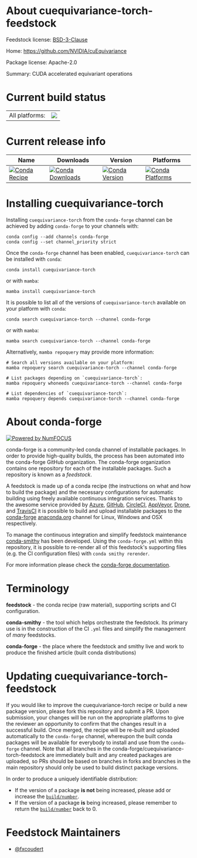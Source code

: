 About cuequivariance-torch-feedstock
====================================

Feedstock license: [BSD-3-Clause](https://github.com/conda-forge/cuequivariance-torch-feedstock/blob/main/LICENSE.txt)

Home: https://github.com/NVIDIA/cuEquivariance

Package license: Apache-2.0

Summary: CUDA accelerated equivariant operations

Current build status
====================


<table><tr><td>All platforms:</td>
    <td>
      <a href="https://dev.azure.com/conda-forge/feedstock-builds/_build/latest?definitionId=24583&branchName=main">
        <img src="https://dev.azure.com/conda-forge/feedstock-builds/_apis/build/status/cuequivariance-torch-feedstock?branchName=main">
      </a>
    </td>
  </tr>
</table>

Current release info
====================

| Name | Downloads | Version | Platforms |
| --- | --- | --- | --- |
| [![Conda Recipe](https://img.shields.io/badge/recipe-cuequivariance--torch-green.svg)](https://anaconda.org/conda-forge/cuequivariance-torch) | [![Conda Downloads](https://img.shields.io/conda/dn/conda-forge/cuequivariance-torch.svg)](https://anaconda.org/conda-forge/cuequivariance-torch) | [![Conda Version](https://img.shields.io/conda/vn/conda-forge/cuequivariance-torch.svg)](https://anaconda.org/conda-forge/cuequivariance-torch) | [![Conda Platforms](https://img.shields.io/conda/pn/conda-forge/cuequivariance-torch.svg)](https://anaconda.org/conda-forge/cuequivariance-torch) |

Installing cuequivariance-torch
===============================

Installing `cuequivariance-torch` from the `conda-forge` channel can be achieved by adding `conda-forge` to your channels with:

```
conda config --add channels conda-forge
conda config --set channel_priority strict
```

Once the `conda-forge` channel has been enabled, `cuequivariance-torch` can be installed with `conda`:

```
conda install cuequivariance-torch
```

or with `mamba`:

```
mamba install cuequivariance-torch
```

It is possible to list all of the versions of `cuequivariance-torch` available on your platform with `conda`:

```
conda search cuequivariance-torch --channel conda-forge
```

or with `mamba`:

```
mamba search cuequivariance-torch --channel conda-forge
```

Alternatively, `mamba repoquery` may provide more information:

```
# Search all versions available on your platform:
mamba repoquery search cuequivariance-torch --channel conda-forge

# List packages depending on `cuequivariance-torch`:
mamba repoquery whoneeds cuequivariance-torch --channel conda-forge

# List dependencies of `cuequivariance-torch`:
mamba repoquery depends cuequivariance-torch --channel conda-forge
```


About conda-forge
=================

[![Powered by
NumFOCUS](https://img.shields.io/badge/powered%20by-NumFOCUS-orange.svg?style=flat&colorA=E1523D&colorB=007D8A)](https://numfocus.org)

conda-forge is a community-led conda channel of installable packages.
In order to provide high-quality builds, the process has been automated into the
conda-forge GitHub organization. The conda-forge organization contains one repository
for each of the installable packages. Such a repository is known as a *feedstock*.

A feedstock is made up of a conda recipe (the instructions on what and how to build
the package) and the necessary configurations for automatic building using freely
available continuous integration services. Thanks to the awesome service provided by
[Azure](https://azure.microsoft.com/en-us/services/devops/), [GitHub](https://github.com/),
[CircleCI](https://circleci.com/), [AppVeyor](https://www.appveyor.com/),
[Drone](https://cloud.drone.io/welcome), and [TravisCI](https://travis-ci.com/)
it is possible to build and upload installable packages to the
[conda-forge](https://anaconda.org/conda-forge) [anaconda.org](https://anaconda.org/)
channel for Linux, Windows and OSX respectively.

To manage the continuous integration and simplify feedstock maintenance
[conda-smithy](https://github.com/conda-forge/conda-smithy) has been developed.
Using the ``conda-forge.yml`` within this repository, it is possible to re-render all of
this feedstock's supporting files (e.g. the CI configuration files) with ``conda smithy rerender``.

For more information please check the [conda-forge documentation](https://conda-forge.org/docs/).

Terminology
===========

**feedstock** - the conda recipe (raw material), supporting scripts and CI configuration.

**conda-smithy** - the tool which helps orchestrate the feedstock.
                   Its primary use is in the construction of the CI ``.yml`` files
                   and simplify the management of *many* feedstocks.

**conda-forge** - the place where the feedstock and smithy live and work to
                  produce the finished article (built conda distributions)


Updating cuequivariance-torch-feedstock
=======================================

If you would like to improve the cuequivariance-torch recipe or build a new
package version, please fork this repository and submit a PR. Upon submission,
your changes will be run on the appropriate platforms to give the reviewer an
opportunity to confirm that the changes result in a successful build. Once
merged, the recipe will be re-built and uploaded automatically to the
`conda-forge` channel, whereupon the built conda packages will be available for
everybody to install and use from the `conda-forge` channel.
Note that all branches in the conda-forge/cuequivariance-torch-feedstock are
immediately built and any created packages are uploaded, so PRs should be based
on branches in forks and branches in the main repository should only be used to
build distinct package versions.

In order to produce a uniquely identifiable distribution:
 * If the version of a package **is not** being increased, please add or increase
   the [``build/number``](https://docs.conda.io/projects/conda-build/en/latest/resources/define-metadata.html#build-number-and-string).
 * If the version of a package **is** being increased, please remember to return
   the [``build/number``](https://docs.conda.io/projects/conda-build/en/latest/resources/define-metadata.html#build-number-and-string)
   back to 0.

Feedstock Maintainers
=====================

* [@fxcoudert](https://github.com/fxcoudert/)

